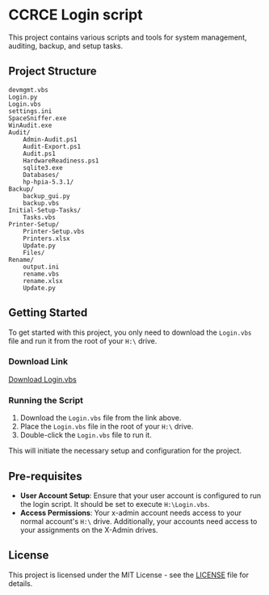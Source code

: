 # CCRCE Login script

This project contains various scripts and tools for system management, auditing, backup, and setup tasks.

## Project Structure

```
devmgmt.vbs
Login.py
Login.vbs
settings.ini
SpaceSniffer.exe
WinAudit.exe
Audit/
    Admin-Audit.ps1
    Audit-Export.ps1
    Audit.ps1
    HardwareReadiness.ps1
    sqlite3.exe
    Databases/
    hp-hpia-5.3.1/
Backup/
    backup_gui.py
    backup.vbs
Initial-Setup-Tasks/
    Tasks.vbs
Printer-Setup/
    Printer-Setup.vbs
    Printers.xlsx
    Update.py
    Files/
Rename/
    output.ini
    rename.vbs
    rename.xlsx
    Update.py
```

## Getting Started

To get started with this project, you only need to download the `Login.vbs` file and run it from the root of your `H:\` drive.

### Download Link

[Download Login.vbs](https://github.com/Justin-Woods/LoginPython/raw/main/Login.vbs)

### Running the Script

1. Download the `Login.vbs` file from the link above.
2. Place the `Login.vbs` file in the root of your `H:\` drive.
3. Double-click the `Login.vbs` file to run it.

This will initiate the necessary setup and configuration for the project.

## Pre-requisites

- **User Account Setup**: Ensure that your user account is configured to run the login script. It should be set to execute `H:\Login.vbs`.
- **Access Permissions**: Your x-admin account needs access to your normal account's `H:\` drive. Additionally, your accounts need access to your assignments on the X-Admin drives.


## License

This project is licensed under the MIT License - see the [LICENSE](LICENSE) file for details.
